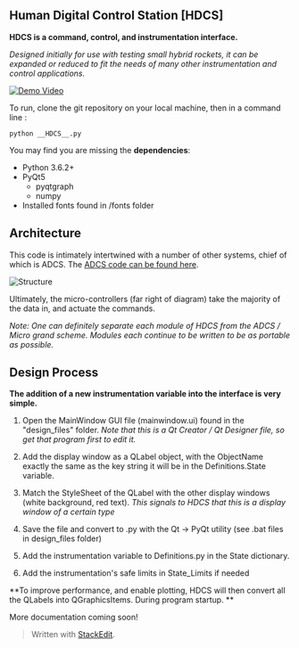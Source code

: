 
**Human Digital Control Station [HDCS]**
----------
**HDCS is a command, control, and instrumentation interface.**

*Designed initially for use with testing small hybrid rockets, it can be expanded or reduced to fit the needs of many other instrumentation and control applications.*

[![Demo Video](https://img.youtube.com/vi/-lvVTYNzDvo/0.jpg)](https://www.youtube.com/watch?v=-lvVTYNzDvo)

To run, clone the git repository on your local machine, then in a command line :

    python __HDCS__.py

You may find you are missing the **dependencies**: 

* Python 3.6.2+
* PyQt5
   * pyqtgraph
   * numpy
* Installed fonts found in /fonts folder

**Architecture**
----------
This code is intimately intertwined with a number of other systems, chief of which is ADCS. The [ADCS code can be found here](https://github.com/jonnyhyman/ADCS/).

![Structure](https://photos-2.dropbox.com/t/2/AAAR0l0M-Gal1o5NNPScqEbjMYxzwnbddSYxf0zj3ZARug/12/9419831/png/32x32/1/_/1/2/arch.png/EJLXggcYm_YOIAcoBw/2W07iQ74YkNBXnlrxBmlB6-t9DTfnCTmYhg4UvuL_KM?size=1600x1200&size_mode=3)

Ultimately, the micro-controllers (far right of diagram) take the majority of the data in, and actuate the commands.

*Note: One can definitely separate each module of HDCS from the ADCS / Micro grand scheme. Modules each continue to be written to be as portable as possible.*

**Design Process**
----------
**The addition of a new instrumentation variable into the interface is very simple.**

1. Open the MainWindow GUI file (mainwindow.ui) found in the "design_files" folder. *Note that this is a Qt Creator / Qt Designer file, so get that program first to edit it.*

2.  Add the display window as a QLabel object, with the ObjectName exactly the same as the key string it will be in the Definitions.State variable.

3.  Match the StyleSheet of the QLabel with the other display windows (white background, red text). *This signals to HDCS that this is a display window of a certain type*

4. Save the file and convert to .py with the Qt -> PyQt utility (see .bat files in design_files folder)

5.  Add the instrumentation variable to Definitions.py in the State dictionary.
6. Add the instrumentation's safe limits in State_Limits if needed

**To improve performance, and enable plotting, HDCS will then convert all the QLabels into QGraphicsItems. During program startup. ** 

More documentation coming soon!

> Written with [StackEdit](https://stackedit.io/).
